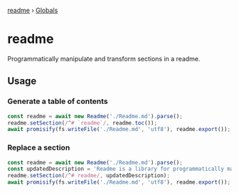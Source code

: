 [readme](README.md) › [Globals](globals.md)

# readme

Programmatically manipulate and transform sections in a readme.

## Usage

### Generate a table of contents

```javascript
const readme = await new Readme('./Readme.md').parse();
readme.setSection(/^# `readme`/, readme.toc());
await promisify(fs.writeFile('./Readme.md', 'utf8'), readme.export());
```

### Replace a section

```javascript
const readme = await new Readme('./Readme.md').parse();
const updatedDescription = 'Readme is a library for programmatically manipulating and transforming sections in a readme.'
readme.setSection(/^# readme/, updatedDescription);
await promisify(fs.writeFile('./Readme.md', 'utf8'), readme.export());
```
